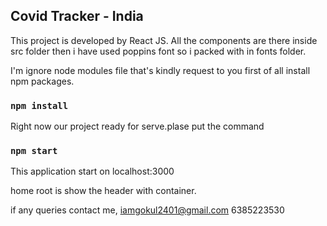 ## Covid Tracker - India

This project is developed by React JS.
All the components are there inside src folder then i have used poppins font so i packed with in fonts folder.

I'm ignore node modules file that's kindly request to you first of all install npm packages.

### `npm install`

Right now our project ready for serve.plase put the command

### `npm start`
This application start on localhost:3000

home root is show the header with container.


if any queries contact me,
iamgokul2401@gmail.com
6385223530